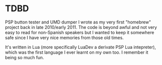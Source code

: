 # TDBD

PSP button tester and UMD dumper I wrote as my very first "homebrew" project back in late 2010/early 2011. The code is beyond awful and not very easy to read for non-Spanish speakers but I wanted to keep it somewhere safe since I have very nice memories from those old times.

It's written in Lua (more specifically LuaDev a derivate PSP Lua intepreter), which was the first language I ever learnt on my own too. I remember it being so much fun.